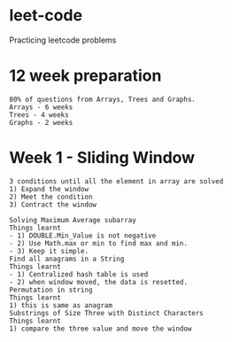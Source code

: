 # leet-code
Practicing leetcode problems

# 12 week preparation
    80% of questions from Arrays, Trees and Graphs.
    Arrays - 6 weeks
    Trees - 4 weeks
    Graphs - 2 weeks

# Week 1 - Sliding Window
    3 conditions until all the element in array are solved
    1) Expand the window
    2) Meet the condition
    3) Contract the window

    Solving Maximum Average subarray
    Things learnt
    - 1) DOUBLE.Min_Value is not negative
    - 2) Use Math.max or min to find max and min.
    - 3) Keep it simple.
    Find all anagrams in a String
    Things learnt
    - 1) Centralized hash table is used
    - 2) when window moved, the data is resetted.
    Permutation in string
    Things learnt
    1) this is same as anagram
    Substrings of Size Three with Distinct Characters
    Things learnt
    1) compare the three value and move the window